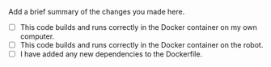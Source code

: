 Add a brief summary of the changes you made here.

- [ ] This code builds and runs correctly in the Docker container on my own computer.
- [ ] This code builds and runs correctly in the Docker container on the robot.
- [ ] I have added any new dependencies to the Dockerfile.